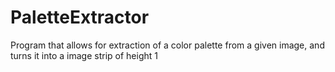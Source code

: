 # PaletteExtractor
Program that allows for extraction of a color palette from a given image, and turns it into a image strip of height 1
